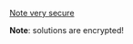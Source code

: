 [Note very secure](https://www.codewars.com/kata/not-very-secure/)

**Note**: solutions are encrypted!
